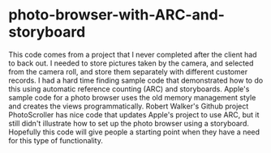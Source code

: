 photo-browser-with-ARC-and-storyboard
=====================================

This code comes from a project that I never completed after the client had to back out. 
I needed to store pictures taken by the camera, and 
selected from the camera roll, and store them separately with different customer records.
I had a hard time finding sample code that
demonstrated how to do this using automatic reference counting (ARC) and storyboards. Apple's sample code 
for a photo browser uses the old memory management style and creates the views programmatically. Robert Walker's
Github project PhotoScroller has nice code that updates Apple's project to use ARC, but it still didn't
illustrate how to set up the photo browser using a storyboard. Hopefully this code will give people a starting 
point when they have a need for this type of functionality.

